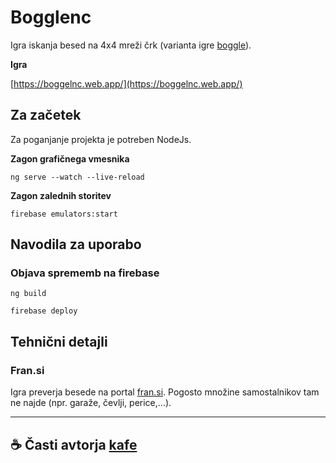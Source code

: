 # Bogglenc

Igra iskanja besed na 4x4 mreži črk (varianta igre [boggle](https://en.wikipedia.org/wiki/Boggle)).

**Igra**

[https://boggelnc.web.app/](https://boggelnc.web.app/)

## Za začetek

Za poganjanje projekta je potreben NodeJs.

**Zagon grafičnega vmesnika**

```shell
ng serve --watch --live-reload
```

**Zagon zalednih storitev**

```shell
firebase emulators:start
```

## Navodila za uporabo

### Objava sprememb na firebase

```shell
ng build
```

```shell
firebase deploy
```

## Tehnični detajli

### Fran.si

Igra preverja besede na portal [fran.si](https://fran.si). Pogosto množine samostalnikov tam ne najde (npr. garaže, čevlji, perice,...).

---

## ☕ Časti avtorja [kafe](https://ko-fi.com/janmaselj)
